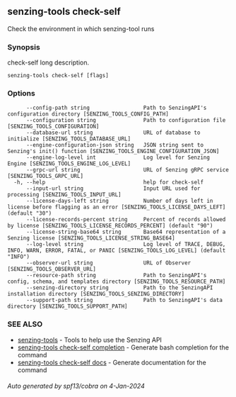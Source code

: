 ## senzing-tools check-self

Check the environment in which senzing-tool runs

### Synopsis


check-self long description.
    

```
senzing-tools check-self [flags]
```

### Options

```
      --config-path string                 Path to SenzingAPI's configuration directory [SENZING_TOOLS_CONFIG_PATH]
      --configuration string               Path to configuration file [SENZING_TOOLS_CONFIGURATION]
      --database-url string                URL of database to initialize [SENZING_TOOLS_DATABASE_URL]
      --engine-configuration-json string   JSON string sent to Senzing's init() function [SENZING_TOOLS_ENGINE_CONFIGURATION_JSON]
      --engine-log-level int               Log level for Senzing Engine [SENZING_TOOLS_ENGINE_LOG_LEVEL]
      --grpc-url string                    URL of Senzing gRPC service [SENZING_TOOLS_GRPC_URL]
  -h, --help                               help for check-self
      --input-url string                   Input URL used for processing [SENZING_TOOLS_INPUT_URL]
      --license-days-left string           Number of days left in license before flagging as an error [SENZING_TOOLS_LICENSE_DAYS_LEFT] (default "30")
      --license-records-percent string     Percent of records allowed by license [SENZING_TOOLS_LICENSE_RECORDS_PERCENT] (default "90")
      --license-string-base64 string       Base64 representation of a Senzing license [SENZING_TOOLS_LICENSE_STRING_BASE64]
      --log-level string                   Log level of TRACE, DEBUG, INFO, WARN, ERROR, FATAL, or PANIC [SENZING_TOOLS_LOG_LEVEL] (default "INFO")
      --observer-url string                URL of Observer [SENZING_TOOLS_OBSERVER_URL]
      --resource-path string               Path to SenzingAPI's config, schema, and templates directory [SENZING_TOOLS_RESOURCE_PATH]
      --senzing-directory string           Path to the SenzingAPI installation directory [SENZING_TOOLS_SENZING_DIRECTORY]
      --support-path string                Path to SenzingAPI's data directory [SENZING_TOOLS_SUPPORT_PATH]
```

### SEE ALSO

* [senzing-tools](senzing-tools.md)	 - Tools to help use the Senzing API
* [senzing-tools check-self completion](senzing-tools_check-self_completion.md)	 - Generate bash completion for the command
* [senzing-tools check-self docs](senzing-tools_check-self_docs.md)	 - Generate documentation for the command

###### Auto generated by spf13/cobra on 4-Jan-2024
